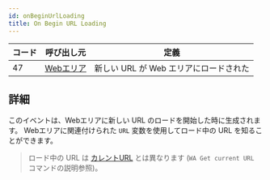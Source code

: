 ```yaml
---
id: onBeginUrlLoading
title: On Begin URL Loading
---
```


| コード | 呼び出し元                                     | 定義                       |
| --- | ----------------------------------------- | ------------------------ |
| 47  | [Webエリア](FormObjects/webArea_overview.md) | 新しい URL が Web エリアにロードされた |


## 詳細

このイベントは、Webエリアに新しい URL のロードを開始した時に生成されます。 Webエリアに関連付けられた `URL` 変数を使用してロード中の URL を知ることができます。

> ロード中の URL は [カレントURL](FormObjects/properties_WebArea.md#url変数と-wa-open-url-コマンド) とは異なります (`WA Get current URL` コマンドの説明参照)。